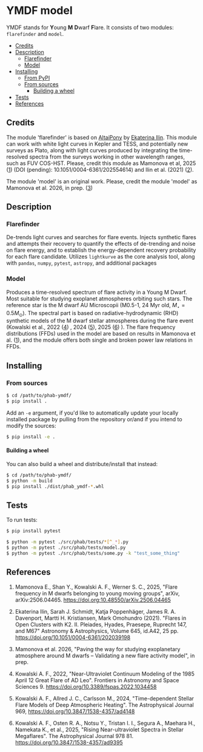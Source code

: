 # YMDF model

YMDF stands for **Y**oung **M** **D**warf **F**lare. It consists of two modules: `flarefinder` and `model`.

<!-- MarkdownTOC -->

- [Credits](#credits)
- [Description](#description)
    - [Flarefinder](#flarefinder)
    - [Model](#model)
- [Installing](#installing)
    - [From PyPI](#from-pypi)
    - [From sources](#from-sources)
        - [Building a wheel](#building-a-wheel)
- [Tests](#tests)
- [References](#references)

<!-- /MarkdownTOC -->

## Credits

The module 'flarefinder' is based on [AltaiPony](https://github.com/ekaterinailin/AltaiPony) by [Ekaterina Ilin](https://ekaterinailin.github.io/). This module can work with white light curves in Kepler and TESS, and potentially new surveys as Plato, along with light curves produced by integrating the time-resolved spectra from the surveys working in other wavelength ranges, such as FUV COS-HST. Please, credit this module as Mamonova et al, 2025 ([1](#ref1)) (DOI (pending): 10.1051/0004-6361/202554614) and Ilin et al. (2021) ([2](#ref2)).

The module 'model' is an original work. Please, credit the module 'model' as Mamonova et al. 2026, in prep. ([3](#ref3))

## Description

### Flarefinder

De-trends light curves and searches for flare events. Injects synthetic flares and attempts their recovery to quantify the effects of de-trending and noise on flare energy, and to establish the energy-dependent recovery probability for each flare candidate. Utilizes `lightkurve` as the core analysis tool, along with `pandas`, `numpy`, `pytest`, `astropy`, and additional packages

### Model

Produces a time-resolved spectrum of flare activity in a Young M Dwarf. Most suitable for studying exoplanet atmospheres orbiting such stars. The reference star is the M dwarf AU Microscopii (M0.5-1, 24 Myr old, $M_\star = 0.5M_\odot$). The spectral part is based on radiative-hydrodynamic (RHD) synthetic models of the M dwarf stellar atmospheres during the flare event (Kowalski et al., 2022 ([4](#ref4)) , 2024 ([5](#ref5)), 2025 ([6](#ref6)) ). The flare frequency distributions (FFDs) used in the model are based on results in Mamonova et al. ([1](#ref1)), and the module offers both single and broken power law relations in FFDs.

## Installing

<!--
### From PyPI

``` sh
$ pip install phab-ymdf
```
-->

### From sources

``` sh
$ cd /path/to/phab-ymdf/
$ pip install .
```

Add an `-e` argument, if you'd like to automatically update your locally installed package by pulling from the repository or/and if you intend to modify the sources:

``` sh
$ pip install -e .
```

#### Building a wheel

You can also build a wheel and distribute/install that instead:

``` sh
$ cd /path/to/phab-ymdf/
$ python -m build
$ pip install ./dist/phab_ymdf-*.whl
```

## Tests

To run tests:

``` sh
$ pip install pytest

$ python -m pytest ./src/phab/tests/*[^_*].py
$ python -m pytest ./src/phab/tests/model.py
$ python -m pytest ./src/phab/tests/some.py -k "test_some_thing"
```

## References

1. <span id="ref1"></span> Mamonova E., Shan Y., Kowalski A. F., Werner S. C., 2025, "Flare frequency in M dwarfs belonging to young moving groups", arXiv, arXiv:2506.04465. https://doi.org:10.48550/arXiv.2506.04465

2. <span id="ref2"></span>  Ekaterina Ilin, Sarah J. Schmidt, Katja Poppenhäger, James R. A. Davenport, Martti H. Kristiansen, Mark Omohundro (2021). "Flares in Open Clusters with K2. II. Pleiades, Hyades, Praesepe, Ruprecht 147, and M67" Astronomy & Astrophysics, Volume 645, id.A42, 25 pp. https://doi.org/10.1051/0004-6361/202039198

3. <span id="ref3"></span>  Mamonova et al. 2026, "Paving the way for studying exoplanetary atmosphere around M dwarfs – Validating a new flare activity model", in prep.

4. <span id="ref4"></span>  Kowalski A. F., 2022, "Near-Ultraviolet Continuum Modeling of the 1985 April 12 Great Flare of AD Leo". Frontiers in Astronomy and Space Sciences 9. https://doi.org/10.3389/fspas.2022.1034458

5. <span id="ref5"></span>  Kowalski A. F., Allred J. C., Carlsson M., 2024, "Time-dependent Stellar Flare Models of Deep Atmospheric Heating". The Astrophysical Journal 969, https://doi.org/10.3847/1538-4357/ad4148

6. <span id="ref6"></span>  Kowalski A. F., Osten R. A., Notsu Y., Tristan I. I., Segura A., Maehara H., Namekata K., et al., 2025, "Rising Near-ultraviolet Spectra in Stellar Megaflares". The Astrophysical Journal 978 81. https://doi.org/10.3847/1538-4357/ad9395
